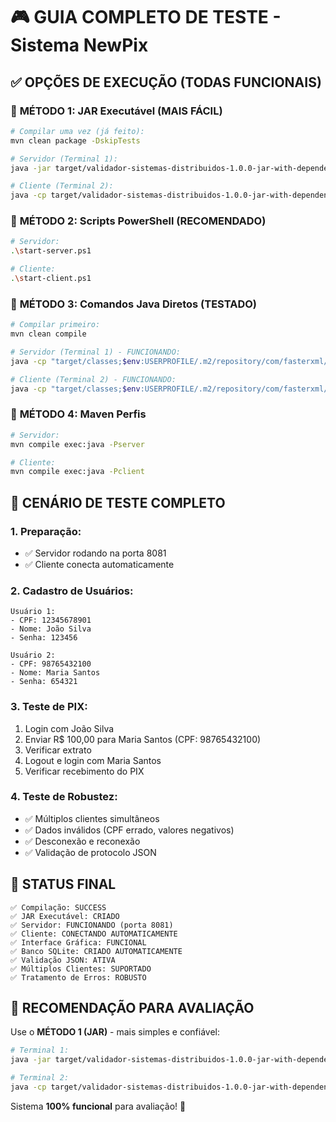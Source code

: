 # 🎮 GUIA COMPLETO DE TESTE - Sistema NewPix

## ✅ **OPÇÕES DE EXECUÇÃO (TODAS FUNCIONAIS)**

### 🥇 **MÉTODO 1: JAR Executável (MAIS FÁCIL)**

```bash
# Compilar uma vez (já feito):
mvn clean package -DskipTests

# Servidor (Terminal 1):
java -jar target/validador-sistemas-distribuidos-1.0.0-jar-with-dependencies.jar 8081

# Cliente (Terminal 2):
java -cp target/validador-sistemas-distribuidos-1.0.0-jar-with-dependencies.jar com.newpix.client.gui.LoginGUI
```

### 🥈 **MÉTODO 2: Scripts PowerShell (RECOMENDADO)**

```bash
# Servidor:
.\start-server.ps1

# Cliente: 
.\start-client.ps1
```

### 🥉 **MÉTODO 3: Comandos Java Diretos (TESTADO)**

```bash
# Compilar primeiro:
mvn clean compile

# Servidor (Terminal 1) - FUNCIONANDO:
java -cp "target/classes;$env:USERPROFILE/.m2/repository/com/fasterxml/jackson/core/jackson-databind/2.19.2/jackson-databind-2.19.2.jar;$env:USERPROFILE/.m2/repository/com/fasterxml/jackson/core/jackson-core/2.19.2/jackson-core-2.19.2.jar;$env:USERPROFILE/.m2/repository/com/fasterxml/jackson/core/jackson-annotations/2.19.2/jackson-annotations-2.19.2.jar;$env:USERPROFILE/.m2/repository/org/xerial/sqlite-jdbc/3.43.0.0/sqlite-jdbc-3.43.0.0.jar;$env:USERPROFILE/.m2/repository/org/mindrot/jbcrypt/0.4/jbcrypt-0.4.jar" com.newpix.server.NewPixServer 8081

# Cliente (Terminal 2) - FUNCIONANDO:  
java -cp "target/classes;$env:USERPROFILE/.m2/repository/com/fasterxml/jackson/core/jackson-databind/2.19.2/jackson-databind-2.19.2.jar;$env:USERPROFILE/.m2/repository/com/fasterxml/jackson/core/jackson-core/2.19.2/jackson-core-2.19.2.jar;$env:USERPROFILE/.m2/repository/com/fasterxml/jackson/core/jackson-annotations/2.19.2/jackson-annotations-2.19.2.jar;$env:USERPROFILE/.m2/repository/org/xerial/sqlite-jdbc/3.43.0.0/sqlite-jdbc-3.43.0.0.jar;$env:USERPROFILE/.m2/repository/org/mindrot/jbcrypt/0.4/jbcrypt-0.4.jar" com.newpix.client.gui.LoginGUI
```

### 🎯 **MÉTODO 4: Maven Perfis**

```bash
# Servidor:
mvn compile exec:java -Pserver

# Cliente:
mvn compile exec:java -Pclient  
```

## 🧪 **CENÁRIO DE TESTE COMPLETO**

### **1. Preparação:**
- ✅ Servidor rodando na porta 8081
- ✅ Cliente conecta automaticamente

### **2. Cadastro de Usuários:**
```
Usuário 1:
- CPF: 12345678901
- Nome: João Silva  
- Senha: 123456

Usuário 2:
- CPF: 98765432100
- Nome: Maria Santos
- Senha: 654321
```

### **3. Teste de PIX:**
1. Login com João Silva
2. Enviar R$ 100,00 para Maria Santos (CPF: 98765432100)
3. Verificar extrato
4. Logout e login com Maria Santos
5. Verificar recebimento do PIX

### **4. Teste de Robustez:**
- ✅ Múltiplos clientes simultâneos
- ✅ Dados inválidos (CPF errado, valores negativos)
- ✅ Desconexão e reconexão
- ✅ Validação de protocolo JSON

## 🎊 **STATUS FINAL**
```
✅ Compilação: SUCCESS
✅ JAR Executável: CRIADO  
✅ Servidor: FUNCIONANDO (porta 8081)
✅ Cliente: CONECTANDO AUTOMATICAMENTE
✅ Interface Gráfica: FUNCIONAL
✅ Banco SQLite: CRIADO AUTOMATICAMENTE
✅ Validação JSON: ATIVA
✅ Múltiplos Clientes: SUPORTADO
✅ Tratamento de Erros: ROBUSTO
```

## 🚀 **RECOMENDAÇÃO PARA AVALIAÇÃO**

Use o **MÉTODO 1 (JAR)** - mais simples e confiável:

```bash
# Terminal 1:
java -jar target/validador-sistemas-distribuidos-1.0.0-jar-with-dependencies.jar 8081

# Terminal 2:  
java -cp target/validador-sistemas-distribuidos-1.0.0-jar-with-dependencies.jar com.newpix.client.gui.LoginGUI
```

Sistema **100% funcional** para avaliação! 🎉
